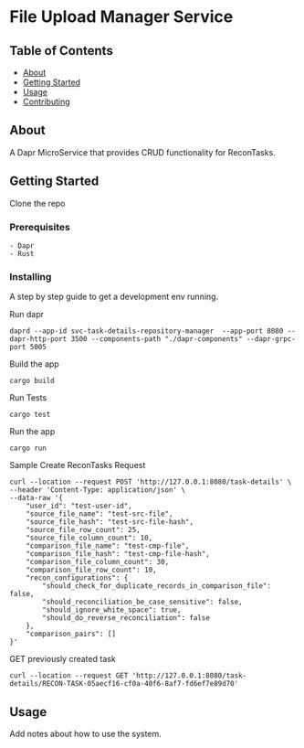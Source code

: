 # File Upload Manager Service

## Table of Contents

- [About](#about)
- [Getting Started](#getting_started)
- [Usage](#usage)
- [Contributing](../CONTRIBUTING.md)

## About <a name = "about"></a>

A Dapr MicroService that provides CRUD functionality for ReconTasks.

## Getting Started <a name = "getting_started"></a>

Clone the repo

### Prerequisites
```
- Dapr
- Rust
```

### Installing

A step by step guide to get a development env running.

Run dapr

```
daprd --app-id svc-task-details-repository-manager  --app-port 8080 --dapr-http-port 3500 --components-path "./dapr-components" --dapr-grpc-port 5005
```

Build the app

```
cargo build
```

Run Tests

```
cargo test
```

Run the app

```
cargo run
```

Sample Create ReconTasks Request

```
curl --location --request POST 'http://127.0.0.1:8080/task-details' \
--header 'Content-Type: application/json' \
--data-raw '{
    "user_id": "test-user-id",
    "source_file_name": "test-src-file",
    "source_file_hash": "test-src-file-hash",
    "source_file_row_count": 25,
    "source_file_column_count": 10,
    "comparison_file_name": "test-cmp-file",
    "comparison_file_hash": "test-cmp-file-hash",
    "comparison_file_column_count": 30,
    "comparison_file_row_count": 10,
    "recon_configurations": {
        "should_check_for_duplicate_records_in_comparison_file": false,
        "should_reconciliation_be_case_sensitive": false,
        "should_ignore_white_space": true,
        "should_do_reverse_reconciliation": false
    },
    "comparison_pairs": []
}'
```

GET previously created task 
```
curl --location --request GET 'http://127.0.0.1:8080/task-details/RECON-TASK-05aecf16-cf0a-40f6-8af7-fd6ef7e89d70'
```

## Usage <a name = "usage"></a>

Add notes about how to use the system.
